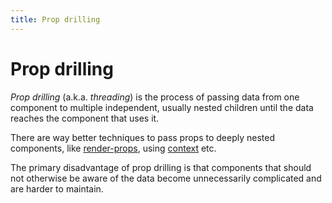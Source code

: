 ```yaml
---
title: Prop drilling
---
```


# Prop drilling

_Prop drilling_ (a.k.a. _threading_) is the process of passing data from one component to multiple independent, usually nested children until the data reaches the component that uses it.

There are way better techniques to pass props to deeply nested components, like [render-props](/knowledge/react/render-props.md), using [context](/knowledge/react/hooks/react.usecontext.md) etc.

The primary disadvantage of prop drilling is that components that should not otherwise be aware of the data become unnecessarily complicated and are harder to maintain.
